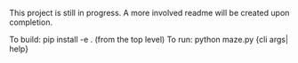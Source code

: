 This project is still in progress. A more involved readme will be created upon completion. 


To build: pip install -e . (from the top level)
To run: python maze.py {cli args| help}
